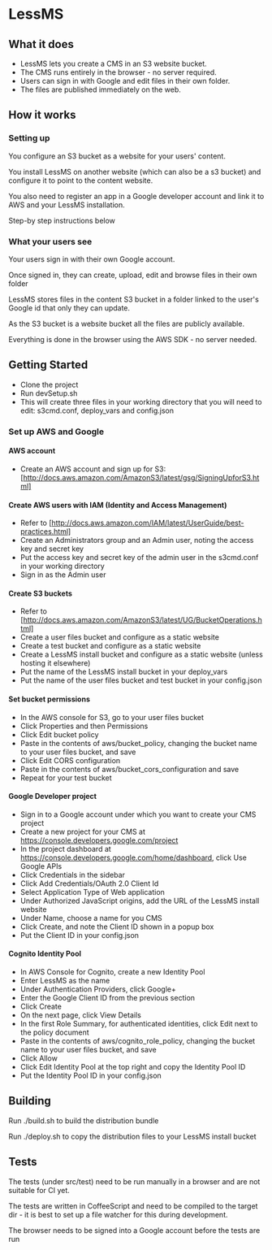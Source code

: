 # LessMS

## What it does
- LessMS lets you create a CMS in an S3 website bucket.  
- The CMS runs entirely in the browser - no server required.  
- Users can sign in with Google and edit files in their own folder.  
- The files are published immediately on the web.

## How it works

### Setting up
You configure an S3 bucket as a website for your users' content.
 
You install LessMS on another website (which can also be a s3 bucket) and configure it to point to the content website.
  
You also need to register an app in a Google developer account and link it to AWS and your LessMS installation.
  
Step-by step instructions below
  
### What your users see 
Your users sign in with their own Google account.

Once signed in, they can create, upload, edit and browse files in their own folder

LessMS stores files in the content S3 bucket in a folder linked to the user's Google id that only they can update.

As the S3 bucket is a website bucket all the files are publicly available.

Everything is done in the browser using the AWS SDK - no server needed.


## Getting Started

- Clone the project
- Run devSetup.sh
- This will create three files in your working directory that you will need to edit: s3cmd.conf, deploy_vars and config.json

### Set up AWS and Google

#### AWS account
- Create an AWS account and sign up for S3: [http://docs.aws.amazon.com/AmazonS3/latest/gsg/SigningUpforS3.html]

#### Create AWS users with IAM (Identity and Access Management)
- Refer to [http://docs.aws.amazon.com/IAM/latest/UserGuide/best-practices.html]
- Create an Administrators group and an Admin user, noting the access key and secret key
- Put the access key and secret key of the admin user in the s3cmd.conf in your working directory 
- Sign in as the Admin user

#### Create S3 buckets
- Refer to [http://docs.aws.amazon.com/AmazonS3/latest/UG/BucketOperations.html]
- Create a user files bucket and configure as a static website
- Create a test bucket and configure as a static website
- Create a LessMS install bucket and configure as a static website (unless hosting it elsewhere)
- Put the name of the LessMS install bucket in your deploy_vars
- Put the name of the user files bucket and test bucket in your config.json

#### Set bucket permissions
- In the AWS console for S3, go to your user files bucket
- Click Properties and then Permissions
- Click Edit bucket policy
- Paste in the contents of aws/bucket_policy, changing the bucket name to your user files bucket, and save
- Click Edit CORS configuration
- Paste in the contents of aws/bucket_cors_configuration and save
- Repeat for your test bucket

#### Google Developer project
- Sign in to a Google account under which you want to create your CMS project
- Create a new project for your CMS at https://console.developers.google.com/project
- In the project dashboard at https://console.developers.google.com/home/dashboard, click Use Google APIs
- Click Credentials in the sidebar
- Click Add Credentials/OAuth 2.0 Client Id
- Select Application Type of Web application
- Under Authorized JavaScript origins, add the URL of the LessMS install website
- Under Name, choose a name for you CMS
- Click Create, and note the Client ID shown in a popup box
- Put the Client ID in your config.json

#### Cognito Identity Pool
- In AWS Console for Cognito, create a new Identity Pool
- Enter LessMS as the name
- Under Authentication Providers, click Google+
- Enter the Google Client ID from the previous section
- Click Create
- On the next page, click View Details
- In the first Role Summary, for authenticated identities, click Edit next to the policy document
- Paste in the contents of aws/cognito_role_policy, changing the bucket name to your user files bucket, and save
- Click Allow
- Click Edit Identity Pool at the top right and copy the Identity Pool ID
- Put the Identity Pool ID in your config.json 

## Building

Run ./build.sh to build the distribution bundle

Run ./deploy.sh to copy the distribution files to your LessMS install bucket

## Tests
The tests (under src/test) need to be run manually in a browser and are not suitable for CI yet.

The tests are written in CoffeeScript and need to be compiled to the target dir - it is best to set up a file watcher for this during development.

The browser needs to be signed into a Google account before the tests are run